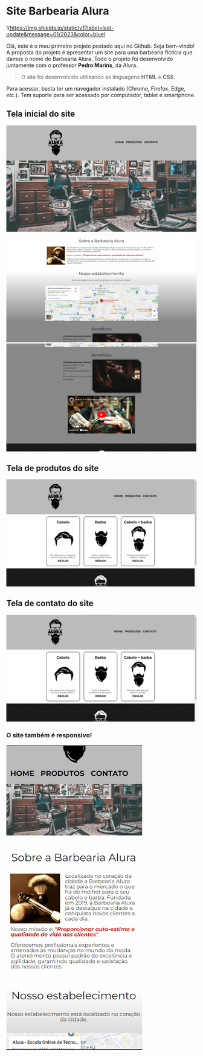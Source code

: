 # Site Barbearia Alura

!(https://img.shields.io/static/v1?label=last-update&message=01/2023&color=blue)

Olá, este é o meu primeiro projeto postado aqui no Github. Seja bem-vindo!  
A proposta do projeto é apresentar um site para uma barbearia fictícia que damos o nome de Barbearia Alura. Todo o projeto foi desenvolvido juntamente com o professor **Pedro Marins**, da Alura.  
> O site foi desenvolvido utilizando as linguagens **HTML** e **CSS**.

Para acessar, basta ter um navegador instalado (Chrome, Firefox, Edge, etc.). Tem suporte para ser acessado por computador, tablet e smartphone.

## Tela inicial do site

![Alt text](imagens%20readme/barb%20alura%2001.jpg)
![Alt text](imagens%20readme/barb%20alura%2002.jpg)
![Alt text](imagens%20readme/barb%20alura%2003.jpg)

## Tela de produtos do site
![Alt text](imagens%20readme/barb%20alura%2004.jpg)

## Tela de contato do site
![Alt text](imagens%20readme/barb%20alura%2004.jpg)

### O site também é responsivo!
![Alt text](imagens%20readme/responsivo.jpg)